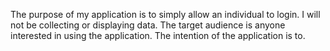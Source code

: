 The purpose of my application is to simply allow an individual to login. I will not be collecting or displaying data. The target audience 
is anyone interested in using the application. The intention of the application is to. 
